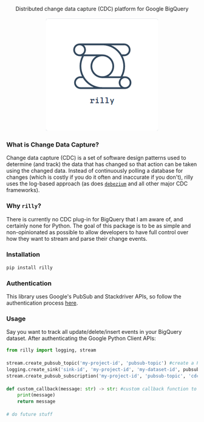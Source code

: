 <p align="center">
  Distributed change data capture (CDC) platform for Google BigQuery
  <br><br>
  <img src="https://github.com/manesioz/rilly/blob/master/assets/rilly.png">
</p>

### What is Change Data Capture? 
Change data capture (CDC) is a set of software design patterns used to determine (and track) the data that has changed so that action can be taken using the changed data. Instead of continuously polling a database for changes (which is costly if you do it often and inaccurate if you don't), rilly uses the log-based approach (as does [`debezium`](https://debezium.io) and all other major CDC frameworks). 


### Why `rilly`?
There is currently no CDC plug-in for BigQuery that I am aware of, and certainly none for Python. The goal of this package is to be as simple and non-opinionated as possible to allow developers to have full control over how they want to stream and parse their change events. 


### Installation 

```python
pip install rilly
```

### Authentication 
This library uses Google's PubSub and Stackdriver APIs, so follow the authentication process [here](https://cloud.google.com/pubsub/docs/reference/libraries#setting_up_authentication). 


### Usage 
Say you want to track all update/delete/insert events in your BigQuery dataset. After authenticating the Google Python Client APIs: 

```python
from rilly import logging, stream

stream.create_pubsub_topic('my-project-id', 'pubsub-topic') #create a PubSub topic to send your change events to 
logging.create_sink('sink-id', 'my-project-id', 'my-dataset-id', pubsub_topic='pubsub-topic') #create sink to send logs to PubSub topic
stream.create_pubsub_subscription('my-project-id', 'pubsub-topic', 'cdc-subscription', 30) #create subscription to PubSub topic

def custom_callback(message: str) -> str: #custom callback function to perform some action on each event
    print(message)
    return message 
   
# do future stuff 
```



